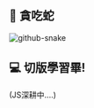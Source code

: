 ## 🌌 貪吃蛇
<picture>
  <source media="(prefers-color-scheme: light)" srcset="https://github.com/EricChung1024/growth/blob/main/.github/github-snake.svg" />
  <source media="(prefers-color-scheme: dark)" srcset="https://github.com/EricChung1024/growth/blob/main/.github/github-snake.svg" />
  <img alt="github-snake" src="https://github.com/EricChung1024/growth/blob/main/.github/github-snake.svg" />
</picture>


## 💻 切版學習畢!

(JS深耕中....)


